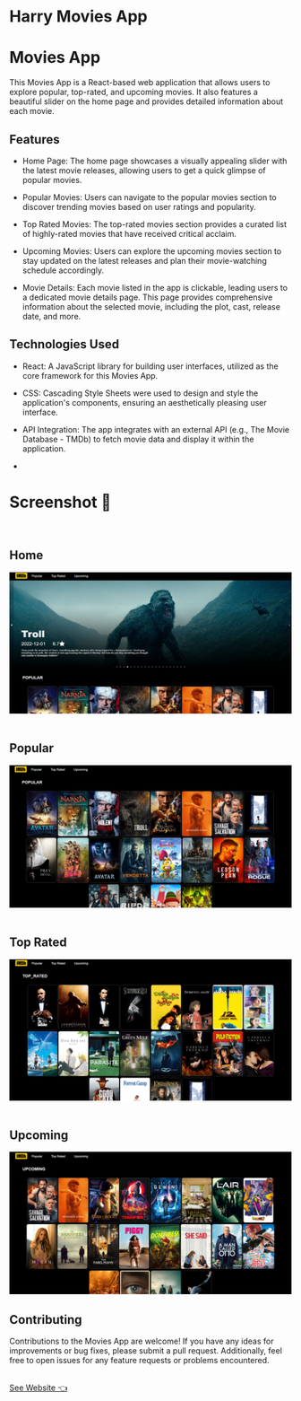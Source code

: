 # Harry Movies App
# Movies App

This Movies App is a React-based web application that allows users to explore popular, top-rated, and upcoming movies. It also features a beautiful slider on the home page and provides detailed information about each movie.

## Features

- Home Page: The home page showcases a visually appealing slider with the latest movie releases, allowing users to get a quick glimpse of popular movies.

- Popular Movies: Users can navigate to the popular movies section to discover trending movies based on user ratings and popularity.

- Top Rated Movies: The top-rated movies section provides a curated list of highly-rated movies that have received critical acclaim.

- Upcoming Movies: Users can explore the upcoming movies section to stay updated on the latest releases and plan their movie-watching schedule accordingly.

- Movie Details: Each movie listed in the app is clickable, leading users to a dedicated movie details page. This page provides comprehensive information about the selected movie, including the plot, cast, release date, and more.

## Technologies Used

- React: A JavaScript library for building user interfaces, utilized as the core framework for this Movies App.

- CSS: Cascading Style Sheets were used to design and style the application's components, ensuring an aesthetically pleasing user interface.

- API Integration: The app integrates with an external API (e.g., The Movie Database - TMDb) to fetch movie data and display it within the application.
- 

# Screenshot 📸
<br>
<h2>Home</h2>
<a href="https://harrymoviesapp.netlify.app/"> <img src="pic.png" /></a>
<br>
<br>
<h2>Popular</h2>
<a href="https://harrymoviesapp.netlify.app"> <img src="pic1.png" /></a>
<br>
<br>
<h2>Top Rated</h2>
<a href="https://harrymoviesapp.netlify.app"> <img src="pic2.png" /></a>
<br>
<br>
<h2>Upcoming </h2>
<a href="https://harrymoviesapp.netlify.app">  <img src="pic3.png" /></a>


## Contributing
   Contributions to the Movies App are welcome! If you have any ideas for improvements or bug fixes, please submit a pull request. Additionally, feel free to open issues for any feature requests or problems encountered.


<br>
<a href="https://harrymoviesapp.netlify.app/">See Website 👈</a>
<br>
<br>
